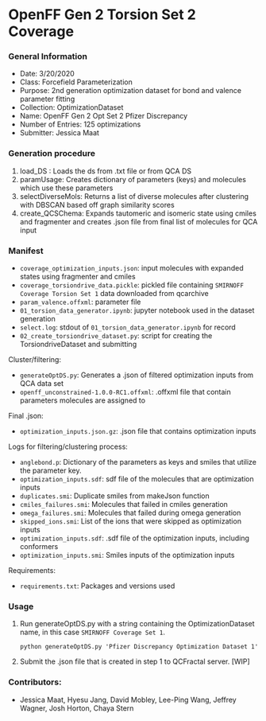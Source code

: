 # OpenFF Gen 2 Torsion Set 2 Coverage

### General Information
 - Date: 3/20/2020
 - Class: Forcefield Parameterization
 - Purpose: 2nd generation optimization dataset for bond and valence parameter fitting
 - Collection: OptimizationDataset
 - Name: OpenFF Gen 2 Opt Set 2 Pfizer Discrepancy
 - Number of Entries: 125 optimizations
 - Submitter: Jessica Maat

### Generation procedure

1. load_DS : Loads the ds from .txt file or from QCA DS
2. paramUsage: Creates dictionary of parameters (keys) and molecules which use these parameters
3. selectDiverseMols: Returns a list of diverse molecules after clustering with DBSCAN based off graph similarity scores
4. create_QCSChema: Expands tautomeric and isomeric state using cmiles and fragmenter and creates .json file from final list of molecules for QCA input

### Manifest

 - `coverage_optimization_inputs.json`: input molecules with expanded states using fragmenter and cmiles
 - `coverage_torsiondrive_data.pickle`: pickled file containing `SMIRNOFF Coverage Torsion Set 1` data downloaded from qcarchive
 - `param_valence.offxml`: parameter file
 - `01_torsion_data_generator.ipynb`: jupyter notebook used in the dataset generation
 - `select.log`: stdout of `01_torsion_data_generator.ipynb` for record
 - `02_create_torsiondrive_dataset.py`: script for creating the TorsiondriveDataset and submitting

Cluster/filtering:
 - `generateOptDS.py`: Generates a .json of filtered optimization inputs from QCA data set
 - `openff_unconstrained-1.0.0-RC1.offxml`: .offxml file that contain parameters molecules are assigned to

Final .json:
 - `optimization_inputs.json.gz`: .json file that contains optimization inputs

Logs for filtering/clustering process:
 - `anglebond.p`: Dictionary of the parameters as keys and smiles that utilize the parameter key.
 - `optimization_inputs.sdf`: sdf file of the molecules that are optimization inputs
 - `duplicates.smi`: Duplicate smiles from makeJson function
 - `cmiles_failures.smi`: Molecules that failed in cmiles generation
 - `omega_failures.smi`: Molecules that failed during omega generation
 - `skipped_ions.smi`: List of the ions that were skipped as optimization inputs
 - `optimization_inputs.sdf`: .sdf file of the optimization inputs, including conformers
 - `optimization_inputs.smi`: Smiles inputs of the optimization inputs


Requirements:
 - `requirements.txt`: Packages and versions used

### Usage
1. Run generateOptDS.py with a string containing the OptimizationDataset name, in this case `SMIRNOFF Coverage Set 1`.
    ```
    python generateOptDS.py 'Pfizer Discrepancy Optimization Dataset 1'
    ```
2. Submit the .json file that is created in step 1 to QCFractal server. [WIP]


### Contributors:
 - Jessica Maat, Hyesu Jang, David Mobley, Lee-Ping Wang, Jeffrey Wagner, Josh Horton, Chaya Stern

